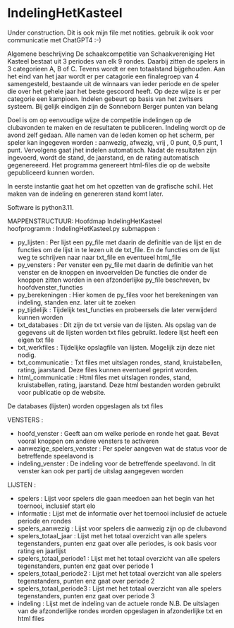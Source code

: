 # IndelingHetKasteel

Under construction.  Dit is ook mijn file met notities. gebruik ik ook voor communicatie met ChatGPT4 :-)
 
Algemene beschrijving
De schaakcompetitie van Schaakvereniging Het Kasteel bestaat uit 3 periodes van elk 9 rondes. Daarbij zitten de spelers in 3 categorieen A, B of C. Tevens wordt er een totaalstand bijgehouden. Aan het eind van het jaar wordt er per catagorie een finalegroep van 4 samengesteld, bestaande uit de winnaars van ieder periode en de speler die over het gehele jaar het beste gescoord heeft. Op deze wijze is er per categorie een kampioen. 
Indelen gebeurt op basis van het zwitsers systeem. Bij gelijk eindigen zijn de Sonneborn Berger punten van belang


Doel is om op eenvoudige wijze de competitie indelingen op de clubavonden te maken en de resultaten te publiceren.
Indeling wordt op de avond zelf gedaan. Alle namen van de leden komen op het scherm, per speler kan ingegeven worden : aanwezig, afwezig, vrij , 0 punt, 0,5 punt, 1 punt.  Vervolgens gaat jhet indelen automatisch. Nadat de resultaten zijn ingevoerd, wordt de stand, de jaarstand, en de rating automatisch gegenereeerd. 
Het programma genereert html-files die op de website gepubliceerd kunnen worden.


In eerste instantie gaat het om het opzetten van de grafische schil. Het maken van de indeling en genereren stand komt later. 

Software is python3.11.  

MAPPENSTRUCTUUR:
Hoofdmap IndelingHetKasteel    
    hoofprogramm :  IndelingHetKasteel.py
submappen :
- py_lijsten :
     Per lijst een py_file met daarin de definitie van de lijst en de functies om de lijst in te lezen uit de txt_file. 
     En de functies om de lijst weg te schrijven naar naar txt_file en eventueel html_file
- py_vensters :
     Per venster een py_file met daarin de definitie van het venster en de knoppen en invoervelden
     De functies die onder de knoppen zitten worden in een afzonderlijke py_file beschreven, bv hoofdvenster_functies
- py_berekeningen :
     Hier komen de py_files voor het berekeningen van indeling, standen enz. later uit te zoeken
- py_tijdelijk :
     Tijdelijk test_functies en probeersels die later verwijderd kunnen worden     
- txt_databases :
     Dit zijn de txt versie van de lijsten. Als opslag van de gegevens uit de lijsten worden txt files gebruikt. Iedere lijst heeft een eigen txt file
- txt_werkfiles :
     Tijdelijke opslagfile van lijsten. Mogelijk zijn deze niet nodig.
- txt_communicatie :
     Txt files met uitslagen rondes, stand, kruistabellen, rating, jaarstand. Deze files kunnen eventueel geprint worden.
- html_communicatie :
     Html files met uitslagen rondes, stand, kruistabellen, rating, jaarstand. Deze html bestanden worden gebruikt voor publicatie op de website.

De databases (lijsten) worden opgeslagen als txt files

VENSTERS :
- hoofd_venster :
    Geeft aan om welke periode en ronde het gaat.
    Bevat vooral knoppen om andere vensters te activeren
- aanwezige_spelers_venster :
    Per speler aangeven wat de status voor de betreffende speelavond is
- indeling_venster :
    De indeling voor de betreffende speelavond. In dit venster kan ook per partij de uitslag aangegeven worden

LIJSTEN :
- spelers :
    Lijst voor spelers die gaan meedoen aan het begin van het toernooi, inclusief start elo
- informatie :
    Lijst met de informatie over het toernooi inclusief de actuele periode en rondes
- spelers_aanwezig :
    Lijst voor spelers die aanwezig zijn op de clubavond
- spelers_totaal_jaar :
    Lijst met het totaal overzicht van alle spelers tegenstanders, punten enz gaat over alle periodes, is ook basis voor rating en jaarlijst
- spelers_totaal_periode1 :
    Lijst met het totaal overzicht van alle spelers tegenstanders, punten enz gaat over periode 1
- spelers_totaal_periode2 :
    Lijst met het totaal overzicht van alle spelers tegenstanders, punten enz gaat over periode 2
- spelers_totaal_periode3 :
    Lijst met het totaal overzicht van alle spelers tegenstanders, punten enz gaat over periode 3
- indeling :
    Lijst met de indeling van de actuele ronde
    N.B.  De uitslagen van de afzonderlijke rondes worden opgeslagen in afzonderlijke txt en html files 



